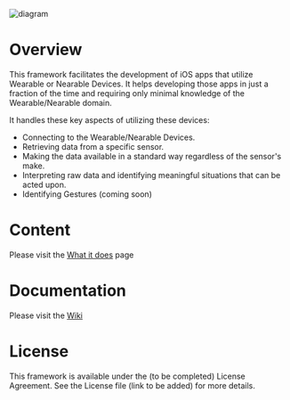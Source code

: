 ![diagram](https://cloud.githubusercontent.com/assets/16938963/12742977/1764976c-c993-11e5-8d8d-a4b15632fabc.png)

# Overview
This framework facilitates the development of iOS apps that utilize Wearable or Nearable Devices. It helps developing those apps in just a fraction of the time and requiring only minimal knowledge of the Wearable/Nearable domain.

It handles these key aspects of utilizing these devices:
- Connecting to the Wearable/Nearable Devices.
- Retrieving data from a specific sensor.
- Making the data available in a standard way regardless of the sensor's make.
- Interpreting raw data and identifying meaningful situations that can be acted upon.
- Identifying Gestures (coming soon)

# Content
Please visit the [What it does](https://github.com/ibm-wearables-sdk-for-mobile/ios/wiki/What-it-does) page

# Documentation
Please visit the [Wiki](https://github.com/ibm-wearables-sdk-for-mobile/ios/wiki)

# License
This framework is available under the (to be completed) License Agreement. See the License file (link to be added) for more details.

